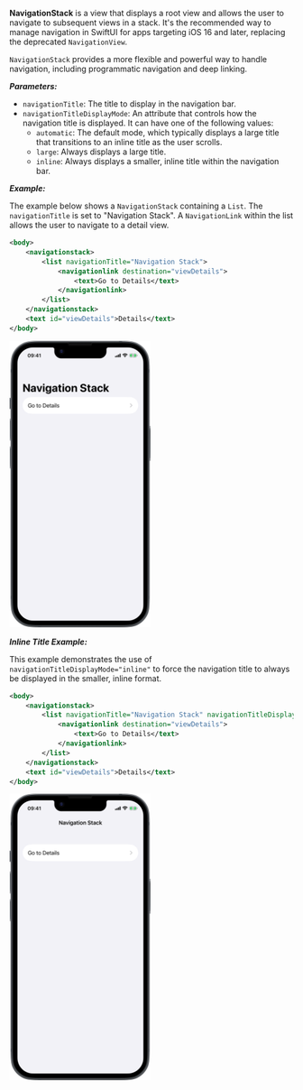 **NavigationStack** is a view that displays a root view and allows the user to navigate to subsequent views in a stack. It's the recommended way to manage navigation in SwiftUI for apps targeting iOS 16 and later, replacing the deprecated `NavigationView`.

`NavigationStack` provides a more flexible and powerful way to handle navigation, including programmatic navigation and deep linking.

***Parameters:***

*   `navigationTitle`: The title to display in the navigation bar.
*   `navigationTitleDisplayMode`: An attribute that controls how the navigation title is displayed. It can have one of the following values:
    *   `automatic`: The default mode, which typically displays a large title that transitions to an inline title as the user scrolls.
    *   `large`: Always displays a large title.
    *   `inline`: Always displays a smaller, inline title within the navigation bar.

***Example:***

The example below shows a `NavigationStack` containing a `List`. The `navigationTitle` is set to "Navigation Stack". A `NavigationLink` within the list allows the user to navigate to a detail view.

```xml
<body>
    <navigationstack>
        <list navigationTitle="Navigation Stack">
            <navigationlink destination="viewDetails">
                <text>Go to Details</text>
            </navigationlink>
        </list>
    </navigationstack>
    <text id="viewDetails">Details</text>
</body>
```
<img src="/Screenshots/Views/Controls/navigationstack_1.png" width="250" alt="Screenshot">

***Inline Title Example:***

This example demonstrates the use of `navigationTitleDisplayMode="inline"` to force the navigation title to always be displayed in the smaller, inline format.

```xml
<body>
    <navigationstack>
        <list navigationTitle="Navigation Stack" navigationTitleDisplayMode="inline">
            <navigationlink destination="viewDetails">
                <text>Go to Details</text>
            </navigationlink>
        </list>
    </navigationstack>
    <text id="viewDetails">Details</text>
</body>
```
<img src="/Screenshots/Views/Controls/navigationstack_2.png" width="250" alt="Screenshot">
